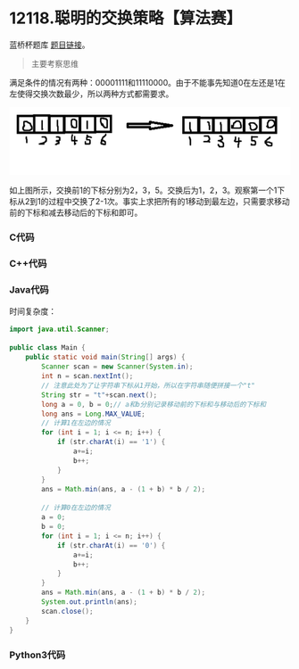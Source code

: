 # 12118.聪明的交换策略【算法赛】

蓝桥杯题库 [题目链接](https://www.lanqiao.cn/problems/12118/learning/)。

> 主要考察思维

满足条件的情况有两种：00001111和11110000。由于不能事先知道0在左还是1在左使得交换次数最少，所以两种方式都需要求。

![Alt text](../../image/20240116203308.png)

如上图所示，交换前1的下标分别为2，3，5。交换后为1，2，3。观察第一个1下标从2到1的过程中交换了2-1次。事实上求把所有的1移动到最左边，只需要求移动前的下标和减去移动后的下标和即可。

### C代码

### C++代码

### Java代码
时间复杂度：
```Java
import java.util.Scanner;

public class Main {
    public static void main(String[] args) {
        Scanner scan = new Scanner(System.in);
        int n = scan.nextInt();
        // 注意此处为了让字符串下标从1开始，所以在字符串随便拼接一个"t"
        String str = "t"+scan.next();
        long a = 0, b = 0;// a和b分别记录移动前的下标和与移动后的下标和
        long ans = Long.MAX_VALUE;
        // 计算1在左边的情况
        for (int i = 1; i <= n; i++) {
            if (str.charAt(i) == '1') {
                a+=i;
                b++;
            }
        }
        ans = Math.min(ans, a - (1 + b) * b / 2);

        // 计算0在左边的情况
        a = 0;
        b = 0;
        for (int i = 1; i <= n; i++) {
            if (str.charAt(i) == '0') {
                a+=i;
                b++;
            }
        }
        ans = Math.min(ans, a - (1 + b) * b / 2);
        System.out.println(ans);
        scan.close();
    }
}
```

### Python3代码